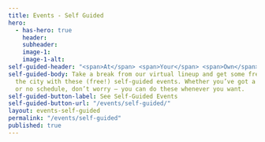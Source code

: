 ```yaml
---
title: Events - Self Guided
hero:
  - has-hero: true
    header: 
    subheader: 
    image-1:
    image-1-alt: 
self-guided-header: "<span>At</span> <span>Your</span> <span>Own</span> <span>Pace</span>"
self-guided-body: Take a break from our virtual lineup and get some fresh air by exploring
  the city with these (free!) self-guided events. Whether you’ve got a busy schedule
  or no schedule, don’t worry — you can do these whenever you want.
self-guided-button-label: See Self-Guided Events
self-guided-button-url: "/events/self-guided/"
layout: events-self-guided
permalink: "/events/self-guided"
published: true
---
```

